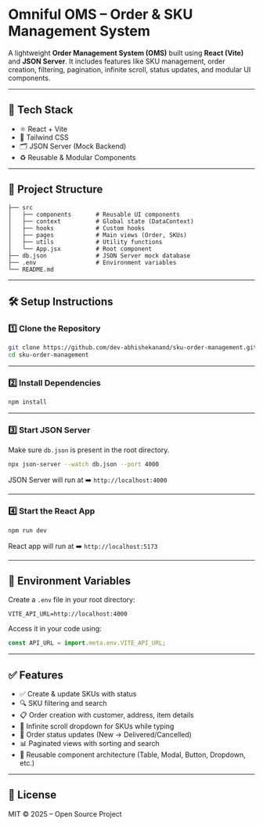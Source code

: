 # Omniful OMS – Order & SKU Management System

A lightweight **Order Management System (OMS)** built using **React (Vite)** and **JSON Server**. It includes features like SKU management, order creation, filtering, pagination, infinite scroll, status updates, and modular UI components.

---

## 🚀 Tech Stack

- ⚛️ React + Vite
- 🎨 Tailwind CSS
- 🗂 JSON Server (Mock Backend)
- ♻️ Reusable & Modular Components

---

## 📁 Project Structure

```
├── src
│   ├── components       # Reusable UI components
│   ├── context          # Global state (DataContext)
│   ├── hooks            # Custom hooks
│   ├── pages            # Main views (Order, SKUs)
│   ├── utils            # Utility functions
│   └── App.jsx          # Root component
├── db.json              # JSON Server mock database
├── .env                 # Environment variables
└── README.md
```

---

## 🛠 Setup Instructions

### 1️⃣ Clone the Repository

```bash
git clone https://github.com/dev-abhishekanand/sku-order-management.git
cd sku-order-management
```

---

### 2️⃣ Install Dependencies

```bash
npm install
```

---

### 3️⃣ Start JSON Server

Make sure `db.json` is present in the root directory.

```bash
npx json-server --watch db.json --port 4000
```

JSON Server will run at ➡️ `http://localhost:4000`

---

### 4️⃣ Start the React App

```bash
npm run dev
```

React app will run at ➡️ `http://localhost:5173`

---

## 🔐 Environment Variables

Create a `.env` file in your root directory:

```env
VITE_API_URL=http://localhost:4000
```

Access it in your code using:

```js
const API_URL = import.meta.env.VITE_API_URL;
```

---

## ✅ Features

- ✅ Create & update SKUs with status
- 🔍 SKU filtering and search
- 📋 Order creation with customer, address, item details
- 🔽 Infinite scroll dropdown for SKUs while typing
- 🚦 Order status updates (New → Delivered/Cancelled)
- 📊 Paginated views with sorting and search
- 🧩 Reusable component architecture (Table, Modal, Button, Dropdown, etc.)

---

## 📄 License

MIT © 2025 – Open Source Project

